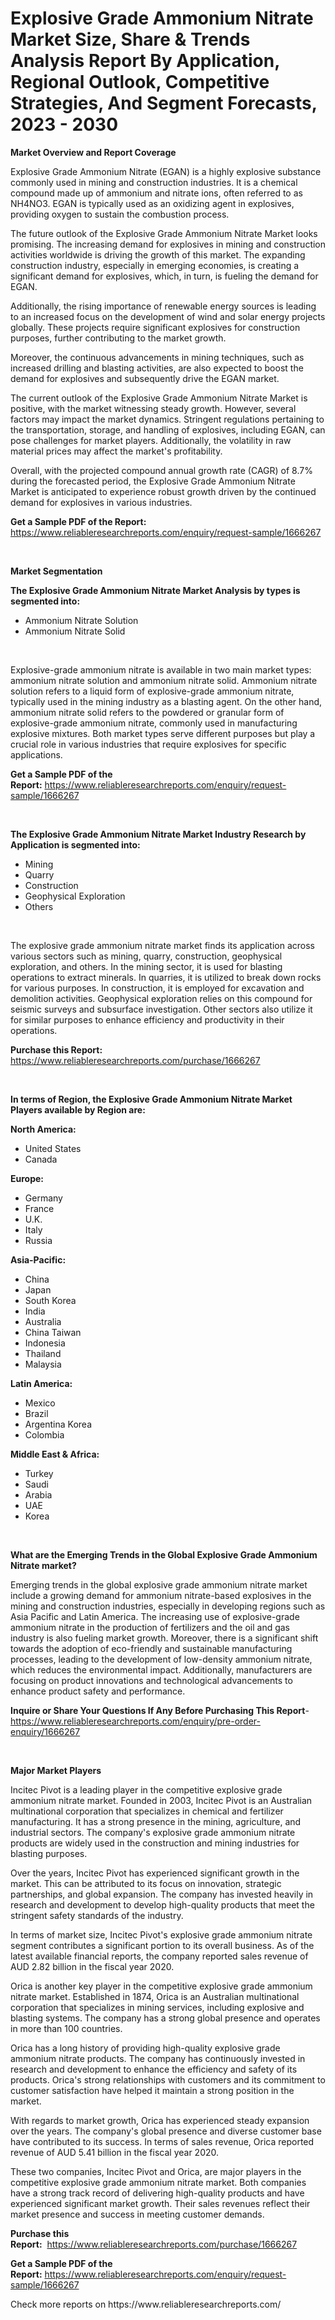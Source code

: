 <p><h1>Explosive Grade Ammonium Nitrate Market Size, Share & Trends Analysis Report By Application, Regional Outlook, Competitive Strategies, And Segment Forecasts, 2023 - 2030</h1></p><p><strong>Market Overview and Report Coverage</strong></p>
<p><p>Explosive Grade Ammonium Nitrate (EGAN) is a highly explosive substance commonly used in mining and construction industries. It is a chemical compound made up of ammonium and nitrate ions, often referred to as NH4NO3. EGAN is typically used as an oxidizing agent in explosives, providing oxygen to sustain the combustion process.</p><p>The future outlook of the Explosive Grade Ammonium Nitrate Market looks promising. The increasing demand for explosives in mining and construction activities worldwide is driving the growth of this market. The expanding construction industry, especially in emerging economies, is creating a significant demand for explosives, which, in turn, is fueling the demand for EGAN.</p><p>Additionally, the rising importance of renewable energy sources is leading to an increased focus on the development of wind and solar energy projects globally. These projects require significant explosives for construction purposes, further contributing to the market growth.</p><p>Moreover, the continuous advancements in mining techniques, such as increased drilling and blasting activities, are also expected to boost the demand for explosives and subsequently drive the EGAN market.</p><p>The current outlook of the Explosive Grade Ammonium Nitrate Market is positive, with the market witnessing steady growth. However, several factors may impact the market dynamics. Stringent regulations pertaining to the transportation, storage, and handling of explosives, including EGAN, can pose challenges for market players. Additionally, the volatility in raw material prices may affect the market's profitability.</p><p>Overall, with the projected compound annual growth rate (CAGR) of 8.7% during the forecasted period, the Explosive Grade Ammonium Nitrate Market is anticipated to experience robust growth driven by the continued demand for explosives in various industries.</p></p>
<p><strong>Get a Sample PDF of the Report:</strong> <a href="https://www.reliableresearchreports.com/enquiry/request-sample/1666267">https://www.reliableresearchreports.com/enquiry/request-sample/1666267</a></p>
<p>&nbsp;</p>
<p><strong>Market Segmentation</strong></p>
<p><strong>The Explosive Grade Ammonium Nitrate Market Analysis by types is segmented into:</strong></p>
<p><ul><li>Ammonium Nitrate Solution</li><li>Ammonium Nitrate Solid</li></ul></p>
<p>&nbsp;</p>
<p><p>Explosive-grade ammonium nitrate is available in two main market types: ammonium nitrate solution and ammonium nitrate solid. Ammonium nitrate solution refers to a liquid form of explosive-grade ammonium nitrate, typically used in the mining industry as a blasting agent. On the other hand, ammonium nitrate solid refers to the powdered or granular form of explosive-grade ammonium nitrate, commonly used in manufacturing explosive mixtures. Both market types serve different purposes but play a crucial role in various industries that require explosives for specific applications.</p></p>
<p><strong>Get a Sample PDF of the Report:</strong>&nbsp;<a href="https://www.reliableresearchreports.com/enquiry/request-sample/1666267">https://www.reliableresearchreports.com/enquiry/request-sample/1666267</a></p>
<p>&nbsp;</p>
<p><strong>The Explosive Grade Ammonium Nitrate Market Industry Research by Application is segmented into:</strong></p>
<p><ul><li>Mining</li><li>Quarry</li><li>Construction</li><li>Geophysical Exploration</li><li>Others</li></ul></p>
<p>&nbsp;</p>
<p><p>The explosive grade ammonium nitrate market finds its application across various sectors such as mining, quarry, construction, geophysical exploration, and others. In the mining sector, it is used for blasting operations to extract minerals. In quarries, it is utilized to break down rocks for various purposes. In construction, it is employed for excavation and demolition activities. Geophysical exploration relies on this compound for seismic surveys and subsurface investigation. Other sectors also utilize it for similar purposes to enhance efficiency and productivity in their operations.</p></p>
<p><strong>Purchase this Report:</strong>&nbsp; <a href="https://www.reliableresearchreports.com/purchase/1666267">https://www.reliableresearchreports.com/purchase/1666267</a></p>
<p>&nbsp;</p>
<p><strong>In terms of Region, the Explosive Grade Ammonium Nitrate Market Players available by Region are:</strong></p>
<p>
    <p> <strong> North America: </strong>
        <ul>
            <li>United States</li>
            <li>Canada</li>
        </ul>
        </p> 
    <p> <strong> Europe: </strong>
        <ul>
            <li>Germany</li>
            <li>France</li>
            <li>U.K.</li>
            <li>Italy</li>
            <li>Russia</li>
        </ul>
        </p> 
    <p> <strong> Asia-Pacific: </strong>
        <ul>
            <li>China</li>
            <li>Japan</li>
            <li>South Korea</li>
            <li>India</li>
            <li>Australia</li>
            <li>China Taiwan</li>
            <li>Indonesia</li>
            <li>Thailand</li>
            <li>Malaysia</li>
        </ul>
        </p> 
    <p> <strong> Latin America: </strong>
        <ul>
            <li>Mexico</li>
            <li>Brazil</li>
            <li>Argentina Korea</li>
            <li>Colombia</li>
        </ul>
        </p> 
    <p> <strong> Middle East & Africa: </strong>
        <ul>
            <li>Turkey</li>
            <li>Saudi</li>
            <li>Arabia</li>
            <li>UAE</li>
            <li>Korea</li>
        </ul>
    </p>
    </p>
<p>&nbsp;</p>
<p><strong>What are the Emerging Trends in the Global Explosive Grade Ammonium Nitrate market?</strong></p>
<p><p>Emerging trends in the global explosive grade ammonium nitrate market include a growing demand for ammonium nitrate-based explosives in the mining and construction industries, especially in developing regions such as Asia Pacific and Latin America. The increasing use of explosive-grade ammonium nitrate in the production of fertilizers and the oil and gas industry is also fueling market growth. Moreover, there is a significant shift towards the adoption of eco-friendly and sustainable manufacturing processes, leading to the development of low-density ammonium nitrate, which reduces the environmental impact. Additionally, manufacturers are focusing on product innovations and technological advancements to enhance product safety and performance.</p></p>
<p><strong>Inquire or Share Your Questions If Any Before Purchasing This Report</strong>- <a href="https://www.reliableresearchreports.com/enquiry/pre-order-enquiry/1666267">https://www.reliableresearchreports.com/enquiry/pre-order-enquiry/1666267</a></p>
<p>&nbsp;</p>
<p><strong>Major Market Players</strong></p>
<p><p>Incitec Pivot is a leading player in the competitive explosive grade ammonium nitrate market. Founded in 2003, Incitec Pivot is an Australian multinational corporation that specializes in chemical and fertilizer manufacturing. It has a strong presence in the mining, agriculture, and industrial sectors. The company's explosive grade ammonium nitrate products are widely used in the construction and mining industries for blasting purposes.</p><p>Over the years, Incitec Pivot has experienced significant growth in the market. This can be attributed to its focus on innovation, strategic partnerships, and global expansion. The company has invested heavily in research and development to develop high-quality products that meet the stringent safety standards of the industry.</p><p>In terms of market size, Incitec Pivot's explosive grade ammonium nitrate segment contributes a significant portion to its overall business. As of the latest available financial reports, the company reported sales revenue of AUD 2.82 billion in the fiscal year 2020.</p><p>Orica is another key player in the competitive explosive grade ammonium nitrate market. Established in 1874, Orica is an Australian multinational corporation that specializes in mining services, including explosive and blasting systems. The company has a strong global presence and operates in more than 100 countries.</p><p>Orica has a long history of providing high-quality explosive grade ammonium nitrate products. The company has continuously invested in research and development to enhance the efficiency and safety of its products. Orica's strong relationships with customers and its commitment to customer satisfaction have helped it maintain a strong position in the market.</p><p>With regards to market growth, Orica has experienced steady expansion over the years. The company's global presence and diverse customer base have contributed to its success. In terms of sales revenue, Orica reported revenue of AUD 5.41 billion in the fiscal year 2020.</p><p>These two companies, Incitec Pivot and Orica, are major players in the competitive explosive grade ammonium nitrate market. Both companies have a strong track record of delivering high-quality products and have experienced significant market growth. Their sales revenues reflect their market presence and success in meeting customer demands.</p></p>
<p><strong>Purchase this Report:</strong>&nbsp;&nbsp;<a href="https://www.reliableresearchreports.com/purchase/1666267">https://www.reliableresearchreports.com/purchase/1666267</a></p>
<p></p>
<p><strong>Get a Sample PDF of the Report:</strong>&nbsp;<a href="https://www.reliableresearchreports.com/enquiry/request-sample/1666267">https://www.reliableresearchreports.com/enquiry/request-sample/1666267</a></p>
<p>Check more reports on https://www.reliableresearchreports.com/</p>